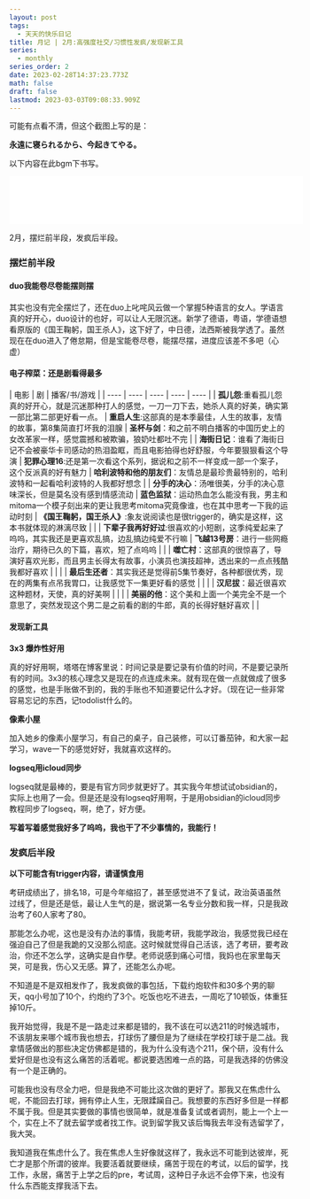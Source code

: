 ```yaml
---
layout: post
tags:
  - 天天的快乐日记
title: 月记 | 2月:高强度社交/习惯性发疯/发现新工具
series:
  - monthly
series_order: 2
date: 2023-02-28T14:37:23.773Z
math: false
draft: false
lastmod: 2023-03-03T09:08:33.909Z
---
```

可能有点看不清，但这个截图上写的是：

**永遠に寝られるから、今起きてやる。**

以下内容在此bgm下书写。
<iframe frameborder="no" border="0" marginwidth="0" marginheight="0" width=530 height=86 src="//music.163.com/outchain/player?type=2&id=32046789&auto=1&height=66"></iframe>

2月，摆烂前半段，发疯后半段。

### 摆烂前半段

#### duo我能卷尽卷能摆则摆

其实也没有完全摆烂了，还在duo上叱咤风云做一个掌握5种语言的女人。学语言真的好开心，duo设计的也好，可以让人无限沉迷。新学了德语，粤语，学德语想看原版的《国王鞠躬，国王杀人》，这下好了，中日德，法西斯被我学透了。虽然现在在duo进入了倦怠期，但是宝能卷尽卷，能摆尽摆，进度应该差不多吧（心虚）

#### 电子榨菜：还是剧看得最多

|  电影   | 剧  | 播客/书/游戏  |
|  ----  | ----  | ----  | ----  | ----  |
| **孤儿怨**:重看孤儿怨真的好开心，就是沉迷那种打人的感觉，一刀一刀下去，她杀人真的好美，确实第一部比第二部更好看一点。  | **重启人生**:这部真的是本季最佳，人生的故事，友情的故事，第8集简直打坏我的泪腺 | **圣杯与剑**：和之前不明白播客的中国历史上的女改革家一样，感觉震撼和被欺骗，狼奶吐都吐不完 |
| **海街日记**：谁看了海街日记不会被豪华卡司感动的热泪盈眶，而且电影拍得也好舒服，今年要狠狠看这个导演  | **犯罪心理16**:还是第一次看这个系列，据说和之前不一样变成一部一个案子，这个反派真的好有魅力 | **哈利波特和他的朋友们**：友情总是最珍贵最特别的，哈利波特和一起看哈利波特的人我都好想念 |
| **分手的决心**：汤唯很美，分手的决心意味深长，但是莫名没有感到情感流动  | **蓝色监狱**：运动热血怎么能没有我，男主和mitoma一个模子刻出来的更让我思考mitoma究竟像谁，也在其中思考一下我的运动时刻 |  **《国王鞠躬，国王杀人》**:象友说阅读也是很trigger的，确实是这样，这本书就体现的淋漓尽致 |
|   | **下辈子我再好好过**:很喜欢的小短剧，这季纯爱起来了呜呜，其实我还是更喜欢乱搞，边乱搞边纯爱不行嘛 |  **飞越13号房**：进行一些网瘾治疗，期待已久的下篇，喜欢，短了点呜呜  |
|   | **噬亡村**：这部真的很惊喜了，导演好喜欢光影，而且男主长得太有故事，小演员也演技超神，透出来的一点点残酷我都好喜欢 |  |
|   | **最后生还者**：其实我还是觉得前5集节奏好，各种都很优秀，现在的两集有点吊我胃口，让我感觉下一集更好看的感觉 |  |
|   | **汉尼拔**：最近很喜欢这种题材，天使，真的好美啊 |  |
|   | **美丽的他**：这个美和上面一个美完全不是一个意思了，突然发现这个男二是之前看的剧的牛郎，真的长得好魅好喜欢 |  |

#### 发现新工具

**3x3 爆炸性好用**

真的好好用啊，塔塔在博客里说：时间记录是要记录有价值的时间，不是要记录所有的时间。3x3的核心理念又是现在的点连成未来。就有现在做一点就做成了很多的感觉，也是手账做不到的，我的手账也不知道要记什么才好。（现在记一些非常容易忘记的东西，记todolist什么的。

**像素小屋**

加入她乡的像素小屋学习，有自己的桌子，自己装修，可以订番茄钟，和大家一起学习，wave一下的感觉好好，我就喜欢这样的。

**logseq用icloud同步**

logseq就是最棒的，要是有官方同步就更好了。其实我今年想试试obsidian的，实际上也用了一会。但是还是没有logseq好用啊，于是用obsidian的icloud同步教程同步了logseq，啊，绝了，好方便。

**写着写着感觉我好多了呜呜，我也干了不少事情的，我能行！**

### 发疯后半段
**以下可能含有trigger内容，请谨慎食用**

考研成绩出了，排名18，可是今年缩招了，甚至感觉进不了复试，政治英语虽然过线了，但是还是低，最让人生气的是，据说第一名专业分数和我一样，只是我政治考了60人家考了80。

那能怎么办呢，这也是没有办法的事情，我能考研，我能学政治，我感觉我已经在强迫自己了但是我跪的又没那么彻底。这时候就觉得自己活该，选了考研，要考政治，你还不怎么学，这确实是自作孽。老师说感到痛心可惜，我妈也在家里每天哭，可是我，伤心又无感。算了，还能怎么办呢。

不知道是不是双相发作了，我发疯做的事包括，下载约炮软件和30多个男的聊天，qq小号加了10个，约炮约了3个。吃饭也吃不进去，一周吃了10顿饭，体重狂掉10斤。

我开始觉得，我是不是一路走过来都是错的，我不该在可以选211的时候选城市，不该朋友来哪个城市我也想去，打球伤了腰但是为了继续在学校打球于是二战。我拿情感做出的那些决定仿佛都是错的，我为什么没有选个211，保个研，没有什么爱好但是也没有这么痛苦的活着呢。都说要选困难一点的路，可是我选择的仿佛没有一个是正确的。

可能我也没有尽全力吧，但是我绝不可能比这次做的更好了。那我又在焦虑什么呢，不能回去打球，拥有停止人生，无限蹂躏自己。我想要的东西好多但是一样都不属于我。但是其实要做的事情也很简单，就是准备复试或者调剂，能上一个上一个，实在上不了就去留学或者找工作。说到留学我又该后悔我去年没有选留学了，我大哭。

我知道我在焦虑什么了。我在焦虑人生好像就这样了，我永远不可能到达彼岸，死亡才是那个所谓的彼岸。我要活着就要继续，痛苦于现在的考试，以后的留学，找工作，永居，痛苦于上学之后的pre，考试周，这种日子永远不会停下来，也没有什么东西能支撑我活下去。